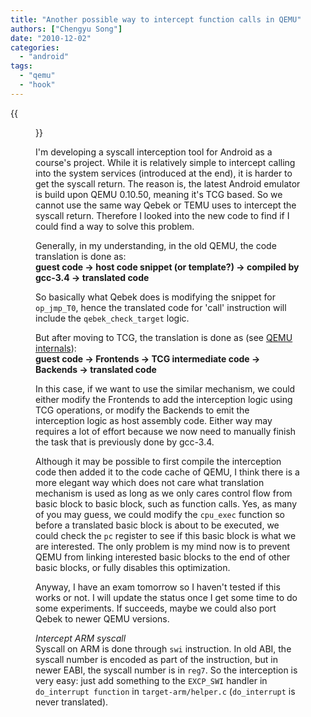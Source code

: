 ```yaml
---
title: "Another possible way to intercept function calls in QEMU"
authors: ["Chengyu Song"]
date: "2010-12-02"
categories: 
  - "android"
tags: 
  - "qemu"
  - "hook"
---
```

{{<figure src="images/banner.png" alt="Banner" width="50%">}}

I'm developing a syscall interception tool for Android as a course's project. While it is relatively simple to intercept calling into the system services (introduced at the end), it is harder to get the syscall return. The reason is, the latest Android emulator is build upon QEMU 0.10.50, meaning it's TCG based. So we cannot use the same way Qebek or TEMU uses to intercept the syscall return. Therefore I looked into the new code to find if I could find a way to solve this problem.  

Generally, in my understanding, in the old QEMU, the code translation is done as:  
**guest code -> host code snippet (or template?) -> compiled by gcc-3.4 -> translated code**  

So basically what Qebek does is modifying the snippet for `op_jmp_T0`, hence the translated code for 'call' instruction will include the `qebek_check_target` logic.  

But after moving to TCG, the translation is done as (see [QEMU internals](http://lugatgt.org/content/qemu_internals/downloads/slides.pdf)):  
**guest code -> Frontends -> TCG intermediate code -> Backends -> translated code**  

In this case, if we want to use the similar mechanism, we could either modify the Frontends to add the interception logic using TCG operations, or modify the Backends to emit the interception logic as host assembly code. Either way may requires a lot of effort because we now need to manually finish the task that is previously done by gcc-3.4. 

Although it may be possible to first compile the interception code then added it to the code cache of QEMU, I think there is a more elegant way which does not care what translation mechanism is used as long as we only cares control flow from basic block to basic block, such as function calls. Yes, as many of you may guess, we could modify the `cpu_exec` function so before a translated basic block is about to be executed, we could check the `pc` register to see if this basic block is what we are interested. The only problem is my mind now is to prevent QEMU from linking interested basic blocks to the end of other basic blocks, or fully disables this optimization.  

Anyway, I have an exam tomorrow so I haven't tested if this works or not. I will update the status once I get some time to do some experiments. If succeeds, maybe we could also port Qebek to newer QEMU versions.  

_Intercept ARM syscall_  
Syscall on ARM is done through `swi` instruction. In old ABI, the syscall number is encoded as part of the instruction, but in newer EABI, the syscall number is in `reg7`. So the interception is very easy: just add something to the `EXCP_SWI` handler in `do_interrupt function` in `target-arm/helper.c` (`do_interrupt` is never translated).
